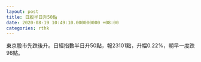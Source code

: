 ```yaml
---
layout: post
title: 日股半日升50點
date: 2020-08-19 10:49:10.000000000 +08:00
categories: rthk
---
```


東京股市先跌後升。日經指數半日升50點，報23101點，升幅0.22%，朝早一度跌98點。
